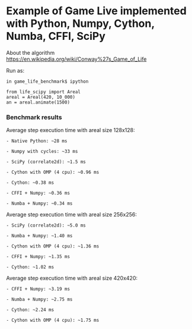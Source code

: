# Example of Game Live implemented with Python, Numpy, Cython, Numba, CFFI, SciPy

About the algorithm https://en.wikipedia.org/wiki/Conway%27s_Game_of_Life

Run as:

```
in game_life_benchmark$ ipython

from life_scipy import Areal
areal = Areal(420, 10_000)
an = areal.animate(1500)
```

### Benchmark results

Average step execution time with areal size 128x128:

```
- Native Python: ~28 ms

- Numpy with cycles: ~33 ms

- SciPy (correlate2d): ~1.5 ms

- Cython with OMP (4 cpu): ~0.96 ms

- Cython: ~0.38 ms

- CFFI + Numpy: ~0.36 ms

- Numba + Numpy: ~0.34 ms
```

Average step execution time with areal size 256x256:

```
- SciPy (correlate2d): ~5.0 ms

- Numba + Numpy: ~1.40 ms

- Cython with OMP (4 cpu): ~1.36 ms

- CFFI + Numpy: ~1.35 ms

- Cython: ~1.02 ms
```

Average step execution time with areal size 420x420:

```
- CFFI + Numpy: ~3.19 ms

- Numba + Numpy: ~2.75 ms

- Cython: ~2.24 ms

- Cython with OMP (4 cpu): ~1.75 ms
```
